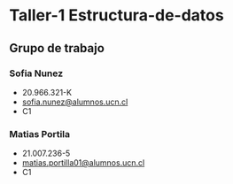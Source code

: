 # Taller-1 Estructura-de-datos
## Grupo de trabajo
### Sofia Nunez 
- 20.966.321-K
- sofia.nunez@alumnos.ucn.cl 
- C1
### Matias Portila 
- 21.007.236-5
- matias.portilla01@alumnos.ucn.cl
- C1
